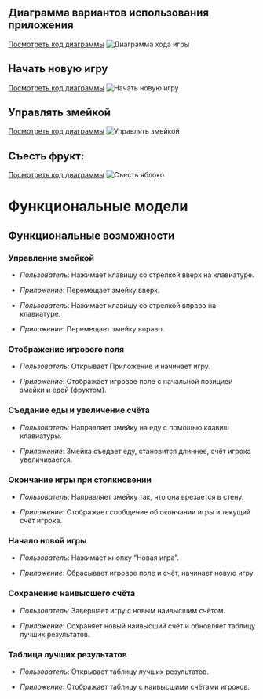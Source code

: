 ## Диаграмма вариантов использования приложения
[Посмотреть код диаграммы](lab3/UseCaseDiagram)
![Диаграмма хода игры](https://www.plantuml.com/plantuml/png/5Cd13SGW30J0FrMubElXAbWHXrWOZCpcaUwZp7T-cqZUmulhIM58MhieXwLMMiookys5n925sj7qpyTLliPihWMLaV9sLWKxImD1-BvFiU441rx1-2ODKQvUY2TZOek82aal9d8XXEW3DCBAKgIymZTlvCpKjQmROlvUkjcTx_jslfdP53iqkD0Q9rv_eA82JlR6_4LQR72WTwZi6sFjwzdqnMGsjGDi6RqK1gqpU87GV60dCtiVYHZVS1CTlkT2PSixuHSSpgZHuApi51LfxEap7ENAflTo9segb7aVm_SGYjWxLXQVZbVVQYofG9FXYeeM73lgUKwb7cLQZvhcz4dIp53ZmkI2LpVKF1r_IsKKhElXh50ivQZOMcKxXxBnJFUsBIVhU_f0AukRzg0SXNZdQqXvvsaKN1Q2Py5hwqM4-Bl7Bis7IhxUHpNOQ4hA4bNrsPKyo6Kugf-VVv2bNlulMLgTSl4bfiPZ8ze-o53vz1osyBI4mm5DfFnLsD9Q-WYVZcKQZmSB3Ir2NvIjrJpHNDu35QZ2c2N8v5bmyMNGGXOtL08NnnAWbUgaIFFMc4SFqex7p-ANrMr2D7qv9ZqJQDy-zgF9ZVt6DcsPQgKT-5_Paae_g4iqM-P-rz-4wSDwtD3UOkduFv--UYd_aDy0)

## Начать новую игру
[Посмотреть код диаграммы](lab3/NewGame)
![Начать новую игру](https://www.plantuml.com/plantuml/png/fLFDJi904BxlK-nH3hm0FSYRD2QMq0I1I8q7Oy9F8WSQZSO4ByJu1cjjeLWihp3pHduxxMeuSD4cNNPsvlkPdT8UHMUNqTL5JodPgI6MC0e7VKqlz4Kvtr5EXWgi6p8suWTzexHk7S_x23vup0jFwfR8fyXDEVO1CJot08wnBocJ8zhp66i2dioouXXqEmHR-gIyudb3-UO84y_utaTvoZDFtHvs0Ij09dYtlZK8ng9kOMKvQaANEd1_tGrxWJwfMGnKAsi6bILav-BND7GuGjMACfusbCOJTX0lNGiMcO0W4sW1nGd7fmqTTOC-wfx902LFqqav5ICgEINOWHr0tE-UIbj3QtTTj5DDUkA5j9dwF4No7KAO3ozyWERyQ0ynvS5Gf8BUA12JArigR9Y7Joce9xOKRmbbESH66ax-vncMCYj0sx-u_RtW5htAJ445r1eu3D3DRUPLYFvvs57oAqF4Lm6O1N0Cc-X5Mini37FWo-rd1CxS7TlUwvP43jgkia3uS_bUvRCDAVoJlW40)

## Управлять змейкой
[Посмотреть код диаграммы](lab3/ControlTheSnake)
![Управлять змейкой](https://www.plantuml.com/plantuml/png/RLB1JkfG4DtVhvWb_08i7d_ID7b5co0IMlTG34OXwSA5neN6-0FNOaC5MtvXveyyTze09jtStiwSCtFEp1r4iJ-DRwv6HY-cnyzSSY5BBjZo7kUMhVkJr9C57sI6S8P4hh2qRymqc0H-J3r-uuhtif2xEicv1sI6u1TRZoj9F3ueP8sY5J9M4a3tg4A4pgzQFWSSmLEDacrRNoBIdhboVl2zFt6sBi3VlEEYRwB9A8oD4i8XTVZfcBHQtPDRcS7SpidvrwNuCXW31jLT9Ra-x_BGADCEvnJRFw8-E5FjnTaCLBdgSRS_qkhkEg22Iv8v4XjDbvASgZwwWDARJO2dywk0hbga1EF_uT3Klic_yCEnQREUwUIskcShSraZvDKxm9bAWbZ2cNFHWJOBhYNEQfsVaX8oyEf2l56R-d9aHSsUqsxBD7lymfNwMNfSEAAiQjbHV3t19HX50GWEaO3IkC59pIBD03_koVu2)

## Съесть фрукт:
[Посмотреть код диаграммы](lab3/EatingFood)
![Съесть яблоко](https://www.plantuml.com/plantuml/png/ZPJVgjD04CRlzoboQL_XvCBp9ejWIWErYebuMrEmQ8j55FH6fFG5rhIhgKtYAyoyaT_CrhYKW9u3oUxCphU_-PFU5-MZv-MB9tDZT6Nkw3DrrF1hQiZH1SyVv6J7EulDaPUyIN5gJpqy9t9ochp5o_5QGdYBTKzd2tzBdixqane9-K0U7i_BGH264syaDWZ48Lv23loAAt8gMCFeB0nhVYz6IxLL1svCZNavo-TPyW3uO8GtY08UOJrrO9FRtIJ92vpw0evgOfBaZhwgn2eS2BdK-EybEQMYNo88qqLFA7YS6bJoAJG_3RRhxGeFSLWwNk7jODd2R5NIuxdZIa_LSZ6r3oT9ESiM4Fj8Jl0KK6i6Bzvl1iWO0NhKXsIr8rgMbbVZ-Ez2hJN3XZhmm75KjOuhIMSy8QVz8Zy2APXxVgl-0L2Rcmx-0n2yJ5HKwRYR0nFWiS0fDEuVuKWir45MjrtHlz6nqt4ACnfFO7qpVq51Ix4Fd1PulJOCduA5d1AD5WHN_vt5C8PEnx2X6YklZTzfv-YRO0XFQeReedpwxBh9vaKMpwpQ5e_pgHdt1j-8v_-HjBBV_nIQsjH4J44VJ_tcp3rM-Wlo6m00)

# Функциональные модели

## Функциональные возможности

### Управление змейкой

* _Пользователь_: Нажимает клавишу со стрелкой вверх на клавиатуре.

* _Приложение_: Перемещает змейку вверх.

* _Пользователь_: Нажимает клавишу со стрелкой вправо на клавиатуре.

* _Приложение_: Перемещает змейку вправо.

### Отображение игрового поля

* _Пользователь_: Открывает Приложение и начинает игру.

* _Приложение_: Отображает игровое поле с начальной позицией змейки и едой (фруктом).

### Съедание еды и увеличение счёта

* _Пользователь_: Направляет змейку на еду с помощью клавиш клавиатуры.

* _Приложение_: Змейка съедает еду, становится длиннее, счёт игрока увеличивается.

### Окончание игры при столкновении

* _Пользователь_: Направляет змейку так, что она врезается в стену.

* _Приложение_: Отображает сообщение об окончании игры и текущий счёт игрока.

### Начало новой игры

* _Пользователь_: Нажимает кнопку “Новая игра”.

* _Приложение_: Сбрасывает игровое поле и счёт, начинает новую игру.

### Сохранение наивысшего счёта

* _Пользователь_: Завершает игру с новым наивысшим счётом.

* _Приложение_: Сохраняет новый наивысший счёт и обновляет таблицу лучших результатов.

### Таблица лучших результатов

* _Пользователь_: Открывает таблицу лучших результатов.

* _Приложение_: Отображает таблицу с наивысшими счётами игроков.



